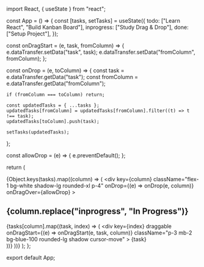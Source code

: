 import React, { useState } from "react";

const App = () => {
  const [tasks, setTasks] = useState({
    todo: ["Learn React", "Build Kanban Board"],
    inprogress: ["Study Drag & Drop"],
    done: ["Setup Project"],
  });

  const onDragStart = (e, task, fromColumn) => {
    e.dataTransfer.setData("task", task);
    e.dataTransfer.setData("fromColumn", fromColumn);
  };

  const onDrop = (e, toColumn) => {
    const task = e.dataTransfer.getData("task");
    const fromColumn = e.dataTransfer.getData("fromColumn");

    if (fromColumn === toColumn) return;

    const updatedTasks = { ...tasks };
    updatedTasks[fromColumn] = updatedTasks[fromColumn].filter((t) => t !== task);
    updatedTasks[toColumn].push(task);

    setTasks(updatedTasks);
  };

  const allowDrop = (e) => {
    e.preventDefault();
  };

  return (
    <div className="flex gap-6 p-8 bg-gray-100 min-h-screen">
      {Object.keys(tasks).map((column) => (
        <div
          key={column}
          className="flex-1 bg-white shadow-lg rounded-xl p-4"
          onDrop={(e) => onDrop(e, column)}
          onDragOver={allowDrop}
        >
          <h2 className="text-lg font-bold mb-4 capitalize">
            {column.replace("inprogress", "In Progress")}
          </h2>
          {tasks[column].map((task, index) => (
            <div
              key={index}
              draggable
              onDragStart={(e) => onDragStart(e, task, column)}
              className="p-3 mb-2 bg-blue-100 rounded-lg shadow cursor-move"
            >
              {task}
            </div>
          ))}
        </div>
      ))}
    </div>
  );
};

export default App;
